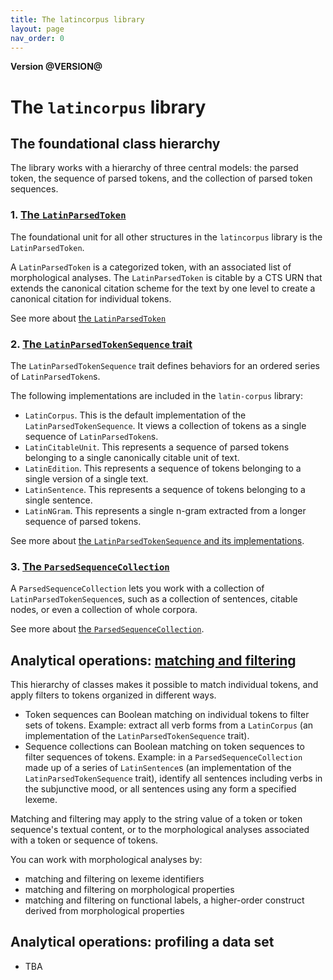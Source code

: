 ```yaml
---
title: The latincorpus library
layout: page
nav_order: 0
---
```




**Version @VERSION@**

# The `latincorpus` library

## The foundational class hierarchy

The library works with a hierarchy of three central models:  the parsed token, the sequence of parsed tokens, and the collection of parsed token sequences.

### 1. [The `LatinParsedToken`](./datamodels/parsedTokens/)

The foundational unit for all other structures in the `latincorpus` library is the `LatinParsedToken`.

A `LatinParsedToken` is a categorized token, with an associated list of morphological analyses.  The  `LatinParsedToken` is citable by a CTS URN that extends the canonical citation scheme for the text by one level to create a canonical citation for individual tokens.

See more about [the `LatinParsedToken`](./datamodels/parsedTokens/)


### 2. [The `LatinParsedTokenSequence` trait](./datamodels/parsedTokenSequence/)


The `LatinParsedTokenSequence` trait defines behaviors for an ordered series of `LatinParsedToken`s.

The following implementations are included in the `latin-corpus` library:

- `LatinCorpus`. This is the default implementation of the  `LatinParsedTokenSequence`.  It views a collection of tokens as a single sequence of `LatinParsedToken`s.
- `LatinCitableUnit`. This represents a sequence of parsed tokens belonging to a single canonically citable unit of text.
- `LatinEdition`. This represents a sequence of tokens belonging to a single version of a single text.
- `LatinSentence`. This represents a sequence of tokens belonging to a single sentence.
- `LatinNGram`.  This represents a single n-gram extracted from a longer sequence of parsed tokens.

See more about [the `LatinParsedTokenSequence` and its implementations](./parsedTokenSequence/).

### 3. [The `ParsedSequenceCollection`](./parsedSequenceCollection/)

A `ParsedSequenceCollection` lets you work with a collection of `LatinParsedTokenSequence`s, such as a collection of sentences, citable nodes, or even a collection of whole corpora.

See more about [the `ParsedSequenceCollection`](./parsedSequenceCollection/).



## Analytical operations: [matching and filtering](./querying/)

This hierarchy of classes makes it possible to match individual tokens, and apply filters to tokens organized in different ways.

-  Token sequences can Boolean matching on individual tokens to filter sets of tokens.  Example: extract all verb forms from a `LatinCorpus` (an implementation of the `LatinParsedTokenSequence` trait).
- Sequence collections can Boolean matching on token sequences  to filter sequences of tokens.  Example:  in a `ParsedSequenceCollection` made up of a series of `LatinSentence`s (an implementation of the `LatinParsedTokenSequence` trait), identify all sentences including verbs in the subjunctive mood, or all sentences using any form a specified lexeme.

Matching and filtering may apply to the string value of a token or token sequence's textual content, or to the morphological analyses associated with a token or sequence of tokens.

You can work with morphological analyses by:

- matching and filtering on lexeme identifiers
- matching and filtering on morphological properties
- matching and filtering on functional labels, a higher-order construct derived from morphological properties

## Analytical operations: profiling a data set

- TBA
